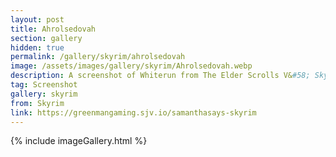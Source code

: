 ```yaml
---
layout: post
title: Ahrolsedovah
section: gallery
hidden: true
permalink: /gallery/skyrim/ahrolsedovah
image: /assets/images/gallery/skyrim/Ahrolsedovah.webp
description: A screenshot of Whiterun from The Elder Scrolls V&#58; Skyrim, taken by Samantha Says.
tag: Screenshot
gallery: skyrim
from: Skyrim
link: https://greenmangaming.sjv.io/samanthasays-skyrim
---
```

{% include imageGallery.html %}